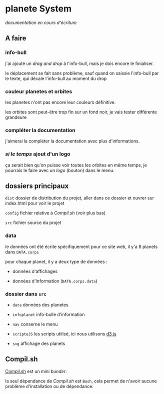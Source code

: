 # planete System

*documentation en cours d'écriture*

## A faire

 ### info-bull

 j'ai ajouté un *drag and drop* à l'info-bull, mais je dois encore le finialiser.

 le déplacement se fait sans problème, sauf quand on saissie l'info-bull par le texte, qui décale l'info-bull au moment du drop

 ### couleur planetes et orbites

 les planetes n'ont pas encore leur couleurs définitive.

  les orbites sont peut-être trop fin sur un fond noir, je vais tester différente grandeure

  ### compléter la documentation

 j'aimerai la compléter la documentation avec plus d'informations.

  ### *si le temps* ajout d'un logo

  ça serait bien qu'on puisse voir toutes les orbites en même temps, je pourrais le faire avec un *logo* (bouton) dans le menu.

## dossiers principaux 

`dist` dossier de distribution du projet, aller dans ce dossier et ouvrer sur index.html pour voir le projet

`config` fichier relative à *Compil.sh* (voir plus bas)

`src` fichier source du projet

### data

le données ont été écrite spécifiquement pour ce site web, il y'a 8 planets dans `DATA.corps`

pour chaque planet, il y a deux type de données :

*   données d'affichages 

*   données d'information (`DATA.corps.data`)

### dossier dans `src`

* `data` données des planetes

* `infoplanet` info-bulle d'information

* `nav` conserne le menu

* `scripteJS` les scripts utilisé, ici nous utilisons [d3.js](https://d3js.org/)

* `svg` affichage des planets 

## Compil.sh

[Compil.sh](infoCompil.md) est un mini *bunder*.

la seul dèpendance de *Compil.sh* est `Bash`, cela permet de n'avoir aucune problème d'installation ou de dépendance.




